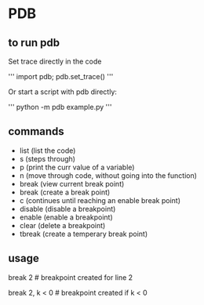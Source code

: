 PDB
===============

to run pdb
---------------

Set trace directly in the code

'''
import pdb; pdb.set_trace()
'''

Or start a script with pdb directly:

'''
python -m pdb example.py
'''

commands
---------------

- list (list the code)
- s (steps through)
- p <variable> (print the curr value of a variable)
- n (move through code, without going into the function)
- break (view current break point)
- break <number> (create a break point)
- c (continues until reaching an enable break point)
- disable (disable a breakpoint)
- enable (enable a breakpoint)
- clear (delete a breakpoint)
- tbreak (create a temperary break point)

usage
----------------


break 2 # breakpoint created for line 2

break 2, k < 0 # breakpoint created if k < 0

